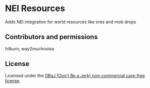 NEI Resources
=========

Adds NEI integration for world resources like ores and mob drops

## Contributors and permissions
hilburn, way2muchnoise

## License
Licensed under the [DBaJ (Don't Be a Jerk) non-commercial care-free license](https://github.com/jakimfett/DBaJ).
